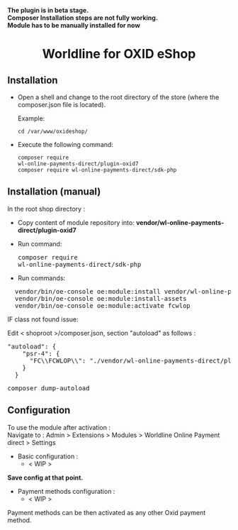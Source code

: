 <strong>The plugin is in beta stage.</strong>   
<strong>Composer Installation steps are not fully working.</strong>   
<strong>Module has to be manually installed for now</strong>


<h1 style="text-align: center">Worldline for OXID eShop</h1>

## Installation

- Open a shell and change to the root directory of the store (where the composer.json file is located).

  Example:

  <code>cd /var/www/oxideshop/</code>


- Execute the following command:

  <code>composer require wl-online-payments-direct/plugin-oxid7</code>  
  <code>composer require wl-online-payments-direct/sdk-php</code>

## Installation (manual)

In the root shop directory :

- Copy content of module repository into: **vendor/wl-online-payments-direct/plugin-oxid7**

- Run command: <pre>composer require wl-online-payments-direct/sdk-php</pre>

- Run commands:
<pre>
  vendor/bin/oe-console oe:module:install vendor/wl-online-payments-direct/plugin-oxid7
  vendor/bin/oe-console oe:module:install-assets
  vendor/bin/oe-console oe:module:activate fcwlop
</pre>

IF class not found issue:

Edit < shoproot >/composer.json, section "autoload" as follows :
  <pre>"autoload": {
    "psr-4": {
      "FC\\FCWLOP\\": "./vendor/wl-online-payments-direct/plugin-oxid7"
    }
  }</pre>
<pre>composer dump-autoload</pre>

## Configuration
To use the module after activation : \
Navigate to : Admin > Extensions > Modules > Worldline Online Payment direct > Settings

- Basic configuration :
  - < WIP >

**Save config at that point.**

- Payment methods configuration :
  - < WIP >


Payment methods can be then activated as any other Oxid payment method.
